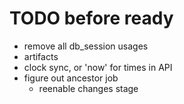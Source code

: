 # TODO before ready
- remove all db_session usages
- artifacts
- clock sync, or 'now' for times in API
- figure out ancestor job
  - reenable changes stage
